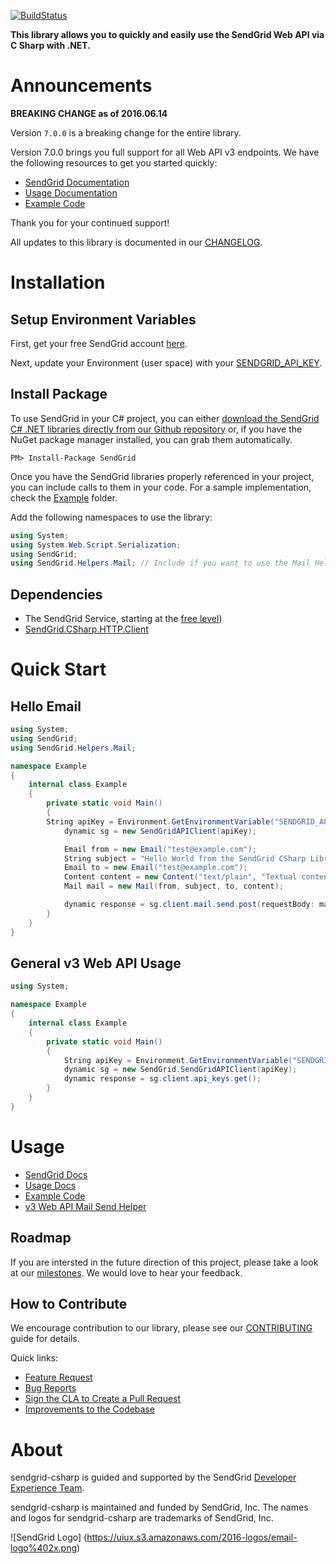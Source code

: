 [![BuildStatus](https://travis-ci.org/sendgrid/sendgrid-csharp.png?branch=master)](https://travis-ci.org/sendgrid/sendgrid-csharp)

**This library allows you to quickly and easily use the SendGrid Web API via C Sharp with .NET.**

# Announcements

**BREAKING CHANGE as of 2016.06.14**

Version `7.0.0` is a breaking change for the entire library.

Version 7.0.0 brings you full support for all Web API v3 endpoints. We
have the following resources to get you started quickly:

-   [SendGrid
    Documentation](https://sendgrid.com/docs/API_Reference/Web_API_v3/index.html)
-   [Usage
    Documentation](https://github.com/sendgrid/sendgrid-csharp/tree/master/USAGE.md)
-   [Example
    Code](https://github.com/sendgrid/sendgrid-csharp/tree/master/Example)

Thank you for your continued support!

All updates to this library is documented in our [CHANGELOG](https://github.com/sendgrid/sendgrid-csharp/blob/master/CHANGELOG.md).

# Installation

## Setup Environment Variables

First, get your free SendGrid account [here](https://sendgrid.com/free?source=sendgrid-csharp).

Next, update your Environment (user space) with your [SENDGRID_API_KEY](https://app.sendgrid.com/settings/api_keys).

## Install Package

To use SendGrid in your C# project, you can either <a href="https://github.com/sendgrid/sendgrid-csharp.git">download the SendGrid C# .NET libraries directly from our Github repository</a> or, if you have the NuGet package manager installed, you can grab them automatically.

```
PM> Install-Package SendGrid
```

Once you have the SendGrid libraries properly referenced in your project, you can include calls to them in your code.
For a sample implementation, check the [Example](https://github.com/sendgrid/sendgrid-csharp/tree/master/SendGrid/Example) folder.

Add the following namespaces to use the library:
```csharp
using System;
using System.Web.Script.Serialization;
using SendGrid;
using SendGrid.Helpers.Mail; // Include if you want to use the Mail Helper
```

## Dependencies

- The SendGrid Service, starting at the [free level](https://sendgrid.com/free?source=sendgrid-csharp))
- [SendGrid.CSharp.HTTP.Client](https://github.com/sendgrid/csharp-http-client)

# Quick Start

## Hello Email

```csharp
using System;
using SendGrid;
using SendGrid.Helpers.Mail;

namespace Example
{
    internal class Example
    {
        private static void Main()
        {
	    String apiKey = Environment.GetEnvironmentVariable("SENDGRID_APIKEY", EnvironmentVariableTarget.User);
            dynamic sg = new SendGridAPIClient(apiKey);

            Email from = new Email("test@example.com");
            String subject = "Hello World from the SendGrid CSharp Library";
            Email to = new Email("test@example.com");
            Content content = new Content("text/plain", "Textual content");
            Mail mail = new Mail(from, subject, to, content);

            dynamic response = sg.client.mail.send.post(requestBody: mail.Get());
        }
    }
}
```

## General v3 Web API Usage

```csharp
using System;

namespace Example
{
    internal class Example
    {
        private static void Main()
        {
            String apiKey = Environment.GetEnvironmentVariable("SENDGRID_APIKEY", EnvironmentVariableTarget.User);
            dynamic sg = new SendGrid.SendGridAPIClient(apiKey);
            dynamic response = sg.client.api_keys.get();
        }
    }
}
```

# Usage

- [SendGrid Docs](https://sendgrid.com/docs/API_Reference/Web_API_v3/index.html)
- [Usage Docs](https://github.com/sendgrid/sendgrid-csharp/tree/master/USAGE.md)
- [Example Code](https://github.com/sendgrid/sendgrid-csharp/tree/master/SendGrid/Example)
- [v3 Web API Mail Send Helper](https://github.com/sendgrid/sendgrid-csharp/tree/master/SendGrid/SendGrid/Helpers/Mail)

## Roadmap

If you are intersted in the future direction of this project, please take a look at our [milestones](https://github.com/sendgrid/sendgrid-csharp/milestones). We would love to hear your feedback.

## How to Contribute

We encourage contribution to our library, please see our [CONTRIBUTING](https://github.com/sendgrid/sendgrid-csharp/tree/master/CONTRIBUTING.md) guide for details.

Quick links:

- [Feature Request](https://github.com/sendgrid/sendgrid-csharp/tree/master/CONTRIBUTING.md#feature_request)
- [Bug Reports](https://github.com/sendgrid/sendgrid-csharp/tree/master/CONTRIBUTING.md#submit_a_bug_report)
- [Sign the CLA to Create a Pull Request](https://github.com/sendgrid/sendgrid-csharp/tree/master/CONTRIBUTING.md#cla)
- [Improvements to the Codebase](https://github.com/sendgrid/sendgrid-csharp/tree/master/CONTRIBUTING.md#improvements_to_the_codebase)

# About

sendgrid-csharp is guided and supported by the SendGrid [Developer Experience Team](mailto:dx@sendgrid.com).

sendgrid-csharp is maintained and funded by SendGrid, Inc. The names and logos for sendgrid-csharp are trademarks of SendGrid, Inc.

![SendGrid Logo]
(https://uiux.s3.amazonaws.com/2016-logos/email-logo%402x.png)
